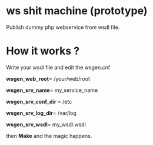 # ws shit machine (prototype)
Publish dummy php webservice from wsdl file.

# How it works ?

Write your wsdl file and edit the wsgen.cnf 

**wsgen_web_root**= /your/web/root

**wsgen_srv_name**= my_service_name

**wsgen_srv_conf_dir** = /etc

**wsgen_srv_log_dir**= /var/log

**wsgen_srv_wsdl**= my_wsdl.wsdl

then **Make** and the magic happens.






